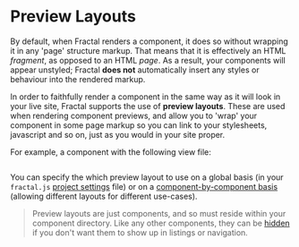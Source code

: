 # Preview Layouts

<!-- START doctoc -->
<!-- END doctoc -->

By default, when Fractal renders a component, it does so without wrapping it in any 'page' structure markup. That means that it is effectively an HTML *fragment*, as opposed to an HTML *page*. As a result, your components will appear unstyled; Fractal **does not** automatically insert any styles or behaviour into the rendered markup.

In order to faithfully render a component in the same way as it will look in your live site, Fractal supports the use of **preview layouts**. These are used when rendering component previews, and allow you to 'wrap' your component in some page markup so you can link to your stylesheets, javascript and so on, just as you would in your site proper.

For example, a component with the following view file:

```

```

You can specify the which preview layout to use on a global basis (in your `fractal.js` [project settings](/docs/project-settings.md) file) or on a [component-by-component basis](/docs/components/configuration.md#preview) (allowing different layouts for different use-cases).

> Preview layouts are just components, and so must reside within your component directory. Like any other components, they can be [hidden](/docs/components/tips-and-tricks.md) if you don't want them to show up in listings or navigation.


